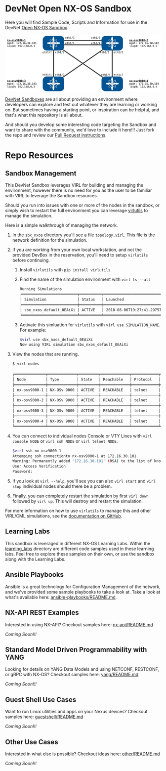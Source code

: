 # DevNet Open NX-OS Sandbox

Here you will find Sample Code, Scripts and Information for use in the DevNet [Open NX-OS Sandbox](https://devnetsandbox.cisco.com/RM/Diagram/Index/1e9b57ff-9e64-4c68-93e5-f0f0a8c6f22c?diagramType=Topology).  

![](readme_images/sbx-nxos-base-topology.png)

[DevNet Sandboxes](http://developer.cisco.com/sandbox) are all about providing an environment where developers can explore and test out whatever they are learning or working on.  But sometimes having a starting point, or inspiration can be helpful, and that's what this repository is all about.  

And should you develop some interesting code targeting the Sandbox and want to share with the community, we'd love to include it here!!! Just fork the repo and review our [Pull Request instructions](pull-requests.md).  

# Repo Resources 

## Sandbox Management

This DevNet Sandbox leverages VIRL for building and managing the environment, however there is no need for you as the user to be familiar with VIRL to leverage the Sandbox resources.  

Should you run into issues with one or more of the nodes in the sandbox, or simply wish to restart the full environment you can leverage [virlutils](https://github.com/CiscoDevNet/virlutils) to manage the simulation.  

Here is a simple walkthrough of managing the network.  

1. In the `sbx_nxos` directory you'll see a file [`topology.virl`](topology.virl).  This file is the network definition for the simulation.  
1. If you are working from your own local workstation, and not the provided DevBox in the reservation, you'll need to setup `virlutils` before continuing.  
    1. Install `virlutils` with `pip install virlutils` 
    2. Find the name of the simulation environment with `virl ls --all` 

        ```bash
        Running Simulations
        ╒═════════════════════════╤══════════╤════════════════════════════╤═══════════╕
        │ Simulation              │ Status   │ Launched                   │ Expires   │
        ╞═════════════════════════╪══════════╪════════════════════════════╪═══════════╡
        │ sbx_nxos_default_0EAiXi │ ACTIVE   │ 2018-08-06T19:27:41.297570 │           │
        ╘═════════════════════════╧══════════╧════════════════════════════╧═══════════╛
        ```    

    3. Activate this simluation for `virlutils`  with `virl use SIMULATION_NAME`.  For example: 

        ```bash
        $virl use sbx_nxos_default_0EAiXi
        Now using VIRL simulation sbx_nxos_default_0EAiXi
        ```
    
1. View the nodes that are running. 

    ```bash
    $ virl nodes 
    
    ╒══════════════╤═════════════╤═════════╤═════════════╤════════════╤══════════════════════╤════════════════════╕
    │ Node         │ Type        │ State   │ Reachable   │ Protocol   │ Management Address   │ External Address   │
    ╞══════════════╪═════════════╪═════════╪═════════════╪════════════╪══════════════════════╪════════════════════╡
    │ nx-osv9000-1 │ NX-OSv 9000 │ ACTIVE  │ REACHABLE   │ telnet     │ 172.16.30.101        │ N/A                │
    ├──────────────┼─────────────┼─────────┼─────────────┼────────────┼──────────────────────┼────────────────────┤
    │ nx-osv9000-2 │ NX-OSv 9000 │ ACTIVE  │ REACHABLE   │ telnet     │ 172.16.30.102        │ N/A                │
    ├──────────────┼─────────────┼─────────┼─────────────┼────────────┼──────────────────────┼────────────────────┤
    │ nx-osv9000-3 │ NX-OSv 9000 │ ACTIVE  │ REACHABLE   │ telnet     │ 172.16.30.103        │ N/A                │
    ├──────────────┼─────────────┼─────────┼─────────────┼────────────┼──────────────────────┼────────────────────┤
    │ nx-osv9000-4 │ NX-OSv 9000 │ ACTIVE  │ REACHABLE   │ telnet     │ 172.16.30.104        │ N/A                │
    ╘══════════════╧═════════════╧═════════╧═════════════╧════════════╧══════════════════════╧════════════════════╛
    ```

1. You can connect to individual nodes Console or VTY Lines with `virl console NODE` or `virl ssh NODE` or `virl telnet NODE`.  

    ```bash
    $virl ssh nx-osv9000-1
    Attemping ssh connectionto nx-osv9000-1 at 172.16.30.101
    Warning: Permanently added '172.16.30.101' (RSA) to the list of known hosts.
    User Access Verification
    Password:
    ```

1. If you look at `virl --help`, you'll see you can also `virl start` and `virl stop` individual nodes should there be a problem.  
1. Finally, you can completely restart the simulation by first `virl down` followed by `virl up`.  This will destroy and restart the simulation.  

For more information on how to use `virlutils` to manage this and other VIRL/CML simulations, see the [documentation on GitHub](https://github.com/CiscoDevNet/virlutils).

## Learning Labs

This sandbox is leveraged in different NX-OS Learning Labs.  Within the [learning_labs](learning_labs/) directory are different code samples used in these learning labs.  Feel free to explore these samples on their own, or use the sandbox along with the Learning Labs.  

## Ansible Playbooks

Ansible is a great technology for Configuration Management of the network, and we've provided some sample playbooks to take a look at.  Take a look at what's available here:  [ansible-playbooks/README.md](ansible-playbooks/README.md).  

## NX-API REST Examples

Interested in using NX-API?  Checkout samples here: [nx-api/README.md](nx-api/README.md)

*Coming Soon!!!*

## Standard Model Driven Programmability with YANG

Looking for details on YANG Data Models and using NETCONF, RESTCONF, or gRPC with NX-OS?  Checkout samples here: [yang/README.md](yang/README.md)

*Coming Soon!!!*

## Guest Shell Use Cases

Want to run Linux utilities and apps on your Nexus devices?  Checkout samples here: [guestshell/README.md](guestshell/README.md)

*Coming Soon!!!*

## Other Use Cases

Interested in what else is possible?  Checkout ideas here: [other/README.md](other/README.md)

*Coming Soon!!!*
